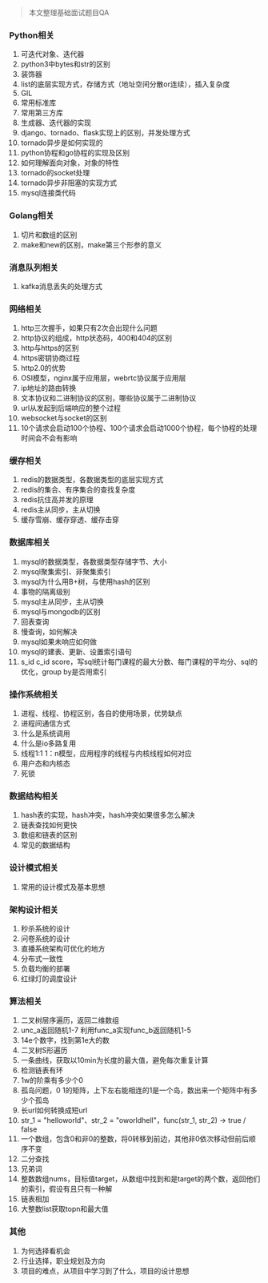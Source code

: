 > 本文整理基础面试题目QA

### Python相关

1. 可迭代对象、迭代器
2. python3中bytes和str的区别
3. 装饰器
3. list的底层实现方式，存储方式（地址空间分散or连续），插入复杂度
4. GIL
5. 常用标准库
6. 常用第三方库
7. 生成器、迭代器的实现
8. django、tornado、flask实现上的区别，并发处理方式
9. tornado异步是如何实现的
10. python协程和go协程的实现及区别
11. 如何理解面向对象，对象的特性
12. tornado的socket处理
13. tornado异步非阻塞的实现方式
14. mysql连接类代码

### Golang相关

1. 切片和数组的区别
2. make和new的区别，make第三个形参的意义

### 消息队列相关

1. kafka消息丢失的处理方式

### 网络相关

1. http三次握手，如果只有2次会出现什么问题
2. http协议的组成，http状态码，400和404的区别
3. http与https的区别
4. https密钥协商过程
5. http2.0的优势
6. OSI模型，nginx属于应用层，webrtc协议属于应用层
7. ip地址的路由转换
8. 文本协议和二进制协议的区别，哪些协议属于二进制协议
9. url从发起到后端响应的整个过程
10. websocket与socket的区别
11. 10个请求会启动100个协程、100个请求会启动1000个协程，每个协程的处理时间会不会有影响

### 缓存相关

1. redis的数据类型，各数据类型的底层实现方式
2. redis的集合、有序集合的查找复杂度
3. redis抗住高并发的原理
4. redis主从同步，主从切换
5. 缓存雪崩、缓存穿透、缓存击穿

### 数据库相关

1. mysql的数据类型，各数据类型存储字节、大小
2. mysql聚集索引、非聚集索引
3. mysql为什么用B+树，与使用hash的区别
4. 事物的隔离级别
5. mysql主从同步，主从切换
6. mysql与mongodb的区别
7. 回表查询
8. 慢查询，如何解决
9. mysql如果未响应如何做
10. mysql的建表、更新、设置索引语句
11. s_id c_id score，写sql统计每门课程的最大分数、每门课程的平均分、sql的优化，group by是否用索引

### 操作系统相关

1. 进程、线程、协程区别，各自的使用场景，优势缺点
2. 进程间通信方式
3. 什么是系统调用
4. 什么是io多路复用
5. 线程1:1 1：n模型，应用程序的线程与内核线程如何对应
6. 用户态和内核态
7. 死锁

### 数据结构相关

1. hash表的实现，hash冲突，hash冲突如果很多怎么解决
2. 链表查找如何更快
3. 数组和链表的区别
4. 常见的数据结构

### 设计模式相关

1. 常用的设计模式及基本思想

### 架构设计相关
1. 秒杀系统的设计
2. 问卷系统的设计
3. 直播系统架构可优化的地方
4. 分布式一致性
5. 负载均衡的部署
6. 红绿灯的调度设计

### 算法相关

1. 二叉树层序遍历，返回二维数组
2. unc_a返回随机1-7 利用func_a实现func_b返回随机1-5
3. 14e个数字，找到第1e大的数
4. 二叉树S形遍历
5. 一条曲线，获取以10min为长度的最大值，避免每次重复计算
6. 检测链表有环
7. 1w的阶乘有多少个0
8. 孤岛问题，0 1的矩阵，上下左右能相连的1是一个岛，数出来一个矩阵中有多少个孤岛
9. 长url如何转换成短url
10. str_1 = "helloworld"、str_2 = "oworldhell"，func(str_1, str_2)  ->  true / false
11. 一个数组，包含0和非0的整数，将0转移到前边，其他非0依次移动但前后顺序不变
12. 二分查找
13. 兄弟词
14. 整数数组nums，目标值target，从数组中找到和是target的两个数，返回他们的索引，假设有且只有一种解
15. 链表相加
16. 大整数list获取topn和最大值

### 其他
1. 为何选择看机会
2. 行业选择，职业规划及方向
3. 项目的难点，从项目中学习到了什么，项目的设计思想